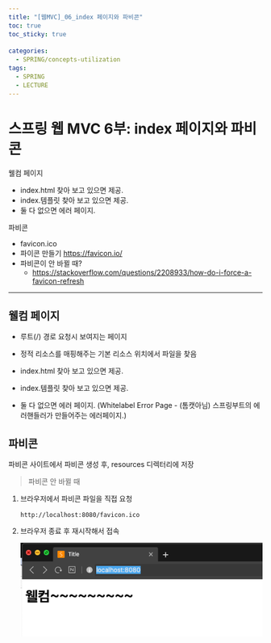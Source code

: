 ```yaml
---
title: "[웹MVC]_06_index 페이지와 파비콘"
toc: true
toc_sticky: true

categories:
  - SPRING/concepts-utilization
tags:
  - SPRING
  - LECTURE
---
```


# 스프링 웹 MVC 6부: index 페이지와 파비콘

웰컴 페이지

* index.html 찾아 보고 있으면 제공.
* index.템플릿 찾아 보고 있으면 제공.
* 둘 다 없으면 에러 페이지.

파비콘

* favicon.ico
* 파이콘 만들기 https://favicon.io/
* 파비콘이 안 바뀔 때?
  * https://stackoverflow.com/questions/2208933/how-do-i-force-a-favicon-refresh

---

## 웰컴 페이지

* 루트(/) 경로 요청시 보여지는 페이지
* 정적 리소스를 매핑해주는 기본 리소스 위치에서 파일을 찾음

* index.html 찾아 보고 있으면 제공.
* index.템플릿 찾아 보고 있으면 제공.
* 둘 다 없으면 에러 페이지. (Whitelabel Error Page - (톰캣아님) 스프링부트의 에러핸들러가 만들어주는 에러페이지.)



## 파비콘

파비콘 사이트에서 파비콘 생성 후, resources 디렉터리에 저장

> 파비콘 안 바뀔 때

1. 브라우저에서 파비콘 파일을 직접 요청

   ```
   http://localhost:8080/favicon.ico
   ```

2. 브라우저 종료 후 재시작해서 접속

   ![image-20201230145111819](/assets/images/SPRING/concepts-utilization/image-20201230145111819.png)

